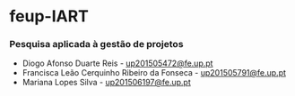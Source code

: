 # feup-IART

### Pesquisa aplicada à gestão de projetos

- Diogo Afonso Duarte Reis - up201505472@fe.up.pt 
- Francisca Leão Cerquinho Ribeiro da Fonseca - up201505791@fe.up.pt 
- Mariana Lopes Silva - up201506197@fe.up.pt
